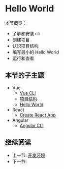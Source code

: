 # Hello World

本节概览：

+ 了解和安装 cli
+ 创建项目
+ 认识项目结构
+ 编写最小的 Hello World
+ 运行和查看

## 本节的子主题

+ Vue
  + [Vue CLI](./vue-cli.md)
  + [项目结构](./vra-vue.md)
  + [Hello World](./vue-hello-world.md)
+ React
  + [Create React App](./create-react-app.md)
+ Angular
  + [Angular CLI](./angular-cli.md)

## 继续阅读

+ 上一节: [开发环境](../development-environment.md)
+ 下一节:
